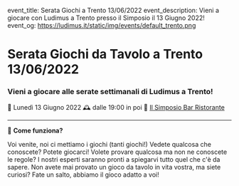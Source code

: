 event_title: Serata Giochi a Trento 13/06/2022
event_description: Vieni a giocare con Ludimus a Trento presso il Simposio il 13 Giugno 2022!
event_og: https://ludimus.it/static/img/events/default_trento.png

# Serata Giochi da Tavolo a Trento 13/06/2022

### Vieni a giocare alle serate settimanali di Ludimus a Trento!

📅 Lunedì 13 Giugno 2022
🕰 dalle 19:00 in poi
📍 [Il Simposio Bar Ristorante](https://g.page/ilsimposiotrento?share)

---

🎲 **Come funziona?**

Voi venite, noi ci mettiamo i giochi (tanti giochi!)
Vedete qualcosa che conoscete? Potete giocarci!
Volete provare qualcosa ma non ne conoscete le regole? I nostri esperti saranno pronti a spiegarvi tutto quel che c'è da sapere.
Non avete mai provato un gioco da tavolo in vita vostra, ma siete curiosi? Fate un salto, abbiamo il gioco adatto a voi!